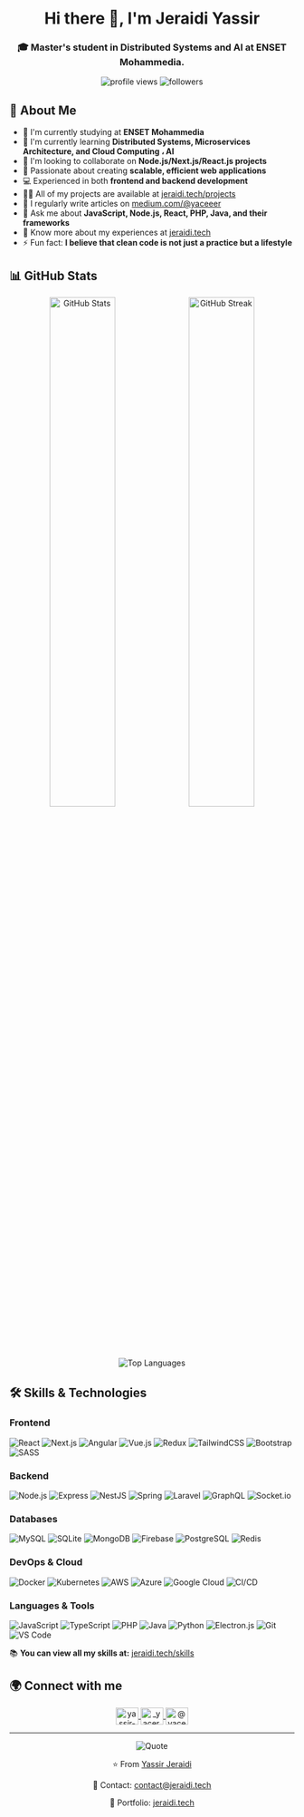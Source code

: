 <h1 align="center">Hi there 👋, I'm Jeraidi Yassir</h1>
<h3 align="center">🎓 Master's student in Distributed Systems and AI at ENSET Mohammedia.</h3>

<div align="center">
  <img src="https://komarev.com/ghpvc/?username=yassir-jeraidi&label=Profile%20views&color=0e75b6&style=flat" alt="profile views" />
  <img src="https://img.shields.io/github/followers/yassir-jeraidi?label=Followers&style=social" alt="followers" />
</div>

## 💫 About Me
- 🔭 I'm currently studying at **ENSET Mohammedia**
- 🌱 I'm currently learning **Distributed Systems, Microservices Architecture, and Cloud Computing ، AI**
- 👯 I'm looking to collaborate on **Node.js/Next.js/React.js projects**
- 🚀 Passionate about creating **scalable, efficient web applications**
- 💻 Experienced in both **frontend and backend development**
- 👨‍💻 All of my projects are available at [jeraidi.tech/projects](https://jeraidi.tech/projects)
- 📝 I regularly write articles on [medium.com/@yaceeer](https://medium.com/@yaceeer)
- 💬 Ask me about **JavaScript, Node.js, React, PHP, Java, and their frameworks**
- 📄 Know more about my experiences at [jeraidi.tech](https://jeraidi.tech)
- ⚡ Fun fact: **I believe that clean code is not just a practice but a lifestyle**

## 📊 GitHub Stats
<div align="center">
  <img src="https://github-readme-stats.vercel.app/api?username=yassir-jeraidi&show_icons=true&theme=radical" alt="GitHub Stats" width="48%" />
  <img src="https://github-readme-streak-stats.herokuapp.com/?user=yassir-jeraidi&theme=radical" alt="GitHub Streak" width="48%" />
</div>

<div align="center">
  <img src="https://github-readme-stats.vercel.app/api/top-langs/?username=yassir-jeraidi&layout=compact&theme=radical" alt="Top Languages" />
</div>

## 🛠️ Skills & Technologies

### Frontend
![React](https://img.shields.io/badge/-React-61DAFB?logo=react&logoColor=black&style=for-the-badge)
![Next.js](https://img.shields.io/badge/-Next.js-000000?logo=nextdotjs&logoColor=white&style=for-the-badge)
![Angular](https://img.shields.io/badge/-Angular-DD0031?logo=angular&logoColor=white&style=for-the-badge)
![Vue.js](https://img.shields.io/badge/-Vue.js-4FC08D?logo=vue.js&logoColor=white&style=for-the-badge)
![Redux](https://img.shields.io/badge/-Redux-764ABC?logo=redux&logoColor=white&style=for-the-badge)
![TailwindCSS](https://img.shields.io/badge/-TailwindCSS-06B6D4?logo=tailwindcss&logoColor=white&style=for-the-badge)
![Bootstrap](https://img.shields.io/badge/-Bootstrap-7952B3?logo=bootstrap&logoColor=white&style=for-the-badge)
![SASS](https://img.shields.io/badge/-SASS-CC6699?logo=sass&logoColor=white&style=for-the-badge)

### Backend
![Node.js](https://img.shields.io/badge/-Node.js-339933?logo=node.js&logoColor=white&style=for-the-badge)
![Express](https://img.shields.io/badge/-Express-000000?logo=express&logoColor=white&style=for-the-badge)
![NestJS](https://img.shields.io/badge/-NestJS-E0234E?logo=nestjs&logoColor=white&style=for-the-badge)
![Spring](https://img.shields.io/badge/-Spring-6DB33F?logo=spring&logoColor=white&style=for-the-badge)
![Laravel](https://img.shields.io/badge/-Laravel-FF2D20?logo=laravel&logoColor=white&style=for-the-badge)
![GraphQL](https://img.shields.io/badge/-GraphQL-E10098?logo=graphql&logoColor=white&style=for-the-badge)
![Socket.io](https://img.shields.io/badge/-Socket.io-010101?logo=socket.io&logoColor=white&style=for-the-badge)

### Databases
![MySQL](https://img.shields.io/badge/-MySQL-4479A1?logo=mysql&logoColor=white&style=for-the-badge)
![SQLite](https://img.shields.io/badge/-SQLite-003B57?logo=sqlite&logoColor=white&style=for-the-badge)
![MongoDB](https://img.shields.io/badge/-MongoDB-47A248?logo=mongodb&logoColor=white&style=for-the-badge)
![Firebase](https://img.shields.io/badge/-Firebase-FFCA28?logo=firebase&logoColor=black&style=for-the-badge)
![PostgreSQL](https://img.shields.io/badge/-PostgreSQL-336791?logo=postgresql&logoColor=white&style=for-the-badge)
![Redis](https://img.shields.io/badge/-Redis-DC382D?logo=redis&logoColor=white&style=for-the-badge)

### DevOps & Cloud
![Docker](https://img.shields.io/badge/-Docker-2496ED?logo=docker&logoColor=white&style=for-the-badge)
![Kubernetes](https://img.shields.io/badge/-Kubernetes-326CE5?logo=kubernetes&logoColor=white&style=for-the-badge)
![AWS](https://img.shields.io/badge/-AWS-232F3E?logo=amazon-aws&logoColor=white&style=for-the-badge)
![Azure](https://img.shields.io/badge/-Azure-0078D4?logo=microsoft-azure&logoColor=white&style=for-the-badge)
![Google Cloud](https://img.shields.io/badge/-Google_Cloud-4285F4?logo=google-cloud&logoColor=white&style=for-the-badge)
![CI/CD](https://img.shields.io/badge/-CI/CD-2088FF?logo=github-actions&logoColor=white&style=for-the-badge)

### Languages & Tools
![JavaScript](https://img.shields.io/badge/-JavaScript-F7DF1E?logo=javascript&logoColor=black&style=for-the-badge)
![TypeScript](https://img.shields.io/badge/-TypeScript-3178C6?logo=typescript&logoColor=white&style=for-the-badge)
![PHP](https://img.shields.io/badge/-PHP-777BB4?logo=php&logoColor=white&style=for-the-badge)
![Java](https://img.shields.io/badge/-Java-007396?logo=java&logoColor=white&style=for-the-badge)
![Python](https://img.shields.io/badge/-Python-3776AB?logo=python&logoColor=white&style=for-the-badge)
![Electron.js](https://img.shields.io/badge/-Electron-47848F?logo=electron&logoColor=white&style=for-the-badge)
![Git](https://img.shields.io/badge/-Git-F05032?logo=git&logoColor=white&style=for-the-badge)
![VS Code](https://img.shields.io/badge/-VS_Code-007ACC?logo=visual-studio-code&logoColor=white&style=for-the-badge)

📚 **You can view all my skills at:** [jeraidi.tech/skills](https://jeraidi.tech/skills)


## 🌍 Connect with me
<p align="center">
  <a href="https://linkedin.com/in/yassir-jeraidi" target="blank">
    <img align="center" src="https://raw.githubusercontent.com/rahuldkjain/github-profile-readme-generator/master/src/images/icons/Social/linked-in-alt.svg" alt="yassir-jeraidi" height="30" width="40" />
  </a>
  <a href="https://instagram.com/_yacer.exe_" target="blank">
    <img align="center" src="https://raw.githubusercontent.com/rahuldkjain/github-profile-readme-generator/master/src/images/icons/Social/instagram.svg" alt="_yacer.exe_" height="30" width="40" />
  </a>
  <a href="https://medium.com/@yaceeer" target="blank">
    <img align="center" src="https://raw.githubusercontent.com/rahuldkjain/github-profile-readme-generator/master/src/images/icons/Social/medium.svg" alt="@yaceeer" height="30" width="40" />
  </a>
</p>

---

<div align="center">
  <img src="https://quotes-github-readme.vercel.app/api?type=horizontal&theme=radical" alt="Quote" />
</div>


<div align="center">
  <p>⭐️ From <a href="https://github.com/yassir-jeraidi">Yassir Jeraidi</a></p>
  <p>📧 Contact: <a href="mailto:yassir.jeraidi@gmail.com">contact@jeraidi.tech</a></p>
  <p>💼 Portfolio: <a href="https://jeraidi.tech">jeraidi.tech</a></p>
</div>
